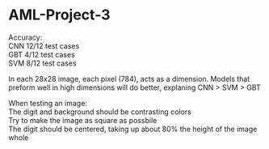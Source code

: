 # AML-Project-3    
Accuracy:    
CNN 12/12 test cases    
GBT 4/12 test cases    
SVM 8/12 test cases    
    
In each 28x28 image, each pixel (784), acts as a dimension.
Models that preform well in high dimensions will do better, explaning CNN > SVM > GBT  
    
When testing an image:   
The digit and background should be contrasting colors  
Try to make the image as square as possbile  
The digit should be centered, taking up about 80% the height of the image whole  

